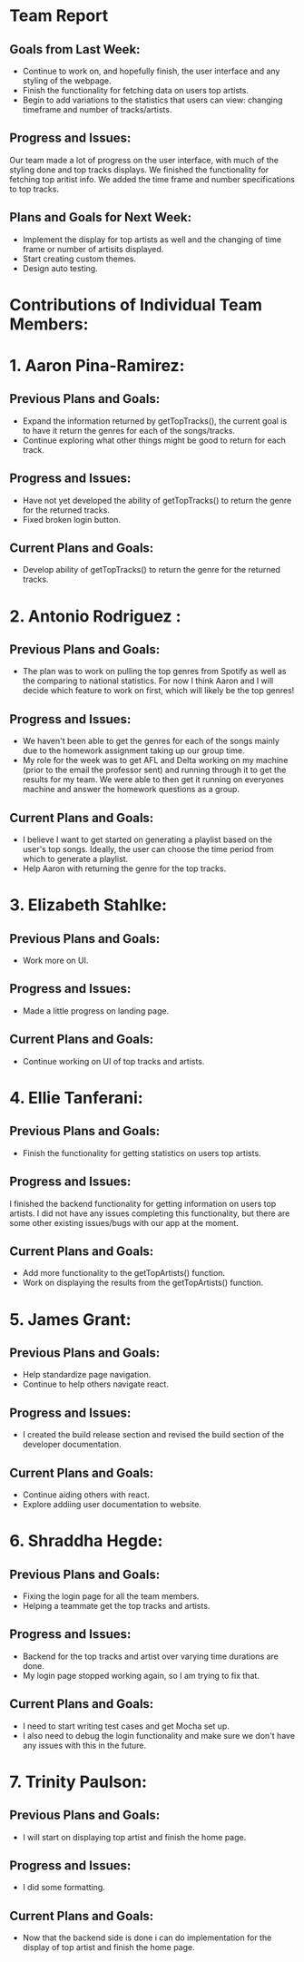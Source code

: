 # Team Report
## Goals from Last Week:
- Continue to work on, and hopefully finish, the user interface and any styling of the webpage.
- Finish the functionality for fetching data on users top artists.
- Begin to add variations to the statistics that users can view: changing timeframe and number of tracks/artists.
## Progress and Issues:
Our team made a lot of progress on the user interface, with much of the styling done and top tracks displays. We finished the functionality for fetching top aritist info. We added the time frame and number specifications to top tracks.
## Plans and Goals for Next Week:
- Implement the display for top artists as well and the changing of time frame or number of artisits displayed.
- Start creating custom themes.
- Design auto testing.

# Contributions of Individual Team Members:
# 1. Aaron Pina-Ramirez:
## Previous Plans and Goals:
- Expand the information returned by getTopTracks(), the current goal is to have it return the genres for each of the songs/tracks.
- Continue exploring what other things might be good to return for each track.

## Progress and Issues:
- Have not yet developed the ability of getTopTracks() to return the genre for the returned tracks.
- Fixed broken login button.

## Current Plans and Goals:
- Develop ability of getTopTracks() to return the genre for the returned tracks.

# 2. Antonio Rodriguez :
## Previous Plans and Goals:
- The plan was to work on pulling the top genres from Spotify as well as the comparing to national statistics. For now I think Aaron and I will decide which feature to work on first, which will likely be the top genres!
## Progress and Issues:
- We haven't been able to get the genres for each of the songs mainly due to the homework assignment taking up our group time.
- My role for the week was to get AFL and Delta working on my machine (prior to the email the professor sent) and running through it to get the results for my team. We were able to then get it running on everyones machine and answer the homework questions as a group.
## Current Plans and Goals:
- I believe I want to get started on generating a playlist based on the user's top songs. Ideally, the user can choose the time period from which to generate a playlist.
- Help Aaron with returning the genre for the top tracks.

# 3. Elizabeth Stahlke:
## Previous Plans and Goals:
- Work more on UI.
## Progress and Issues:
- Made a little progress on landing page.
## Current Plans and Goals:
- Continue working on UI of top tracks and artists.

# 4. Ellie Tanferani:
## Previous Plans and Goals:
- Finish the functionality for getting statistics on users top artists.
## Progress and Issues:
I finished the backend functionality for getting information on users top artists. I did not have any issues completing this functionality, but there are some other existing issues/bugs with our app at the moment. 
## Current Plans and Goals:
- Add more functionality to the getTopArtists() function.
- Work on displaying the results from the getTopArtists() function.

# 5. James Grant:
## Previous Plans and Goals:
- Help standardize page navigation.
- Continue to help others navigate react.
## Progress and Issues:
- I created the build release section and revised the build section of the developer documentation.
## Current Plans and Goals:
- Continue aiding others with react.
- Explore addiing user documentation to website.

# 6. Shraddha Hegde:
## Previous Plans and Goals:
- Fixing the login page for all the team members. 
- Helping a teammate get the top tracks and artists. 

## Progress and Issues:
- Backend for the top tracks and artist over varying time 
durations are done. 
- My login page stopped working again, so I am trying to fix that. 

## Current Plans and Goals:
- I need to start writing test cases and get Mocha set up. 
- I also need to debug the login functionality and make sure we
don't have any issues with this in the future. 


# 7. Trinity Paulson:
## Previous Plans and Goals:
- I will start on displaying top artist and finish the home page.
## Progress and Issues:
- I did some formatting.
## Current Plans and Goals:
- Now that the backend side is done i can do implementation for the display of top artist and finish the home page.
